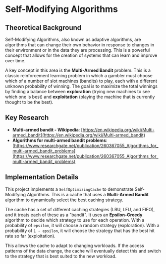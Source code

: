 # Self-Modifying Algorithms

## Theoretical Background

Self-Modifying Algorithms, also known as adaptive algorithms, are algorithms that can change their own behavior in response to changes in their environment or in the data they are processing. This is a powerful concept that allows for the creation of systems that can learn and improve over time.

A key concept in this area is the **Multi-Armed Bandit** problem. This is a classic reinforcement learning problem in which a gambler must choose which of a number of slot machines (bandits) to play, each with a different unknown probability of winning. The goal is to maximize the total winnings by finding a balance between **exploration** (trying new machines to see which one is best) and **exploitation** (playing the machine that is currently thought to be the best).

## Key Research

- **Multi-armed bandit - Wikipedia**: [https://en.wikipedia.org/wiki/Multi-armed_bandit](https://en.wikipedia.org/wiki/Multi-armed_bandit)
- **Algorithms for multi-armed bandit problems**: [https://www.researchgate.net/publication/260367055_Algorithms_for_multi-armed_bandit_problems](https://www.researchgate.net/publication/260367055_Algorithms_for_multi-armed_bandit_problems)

## Implementation Details

This project implements a `SelfOptimizingCache` to demonstrate Self-Modifying Algorithms. This is a cache that uses a **Multi-Armed Bandit** algorithm to dynamically select the best caching strategy.

The cache has a set of different caching strategies (LRU, LFU, and FIFO), and it treats each of these as a "bandit". It uses an **Epsilon-Greedy** algorithm to decide which strategy to use for each operation. With a probability of `epsilon`, it will choose a random strategy (exploration). With a probability of `1 - epsilon`, it will choose the strategy that has the best hit rate so far (exploitation).

This allows the cache to adapt to changing workloads. If the access patterns of the data change, the cache will eventually detect this and switch to the strategy that is best suited to the new workload.

